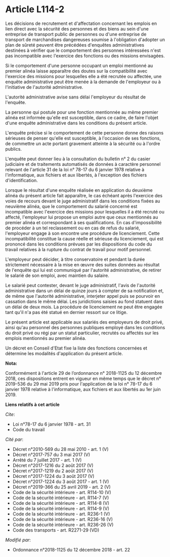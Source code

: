 # Article L114-2

Les décisions de recrutement et d'affectation concernant les emplois en lien direct avec la sécurité des personnes et des
biens au sein d'une entreprise de transport public de personnes ou d'une entreprise de transport de marchandises dangereuses
soumise à l'obligation d'adopter un plan de sûreté peuvent être précédées d'enquêtes administratives destinées à vérifier que
le comportement des personnes intéressées n'est pas incompatible avec l'exercice des fonctions ou des missions envisagées.

Si le comportement d'une personne occupant un emploi mentionné au premier alinéa laisse apparaître des doutes sur la
compatibilité avec l'exercice des missions pour lesquelles elle a été recrutée ou affectée, une enquête administrative peut
être menée à la demande de l'employeur ou à l'initiative de l'autorité administrative.

L'autorité administrative avise sans délai l'employeur du résultat de l'enquête.

La personne qui postule pour une fonction mentionnée au même premier alinéa est informée qu'elle est susceptible, dans ce
cadre, de faire l'objet d'une enquête administrative dans les conditions du présent article.

L'enquête précise si le comportement de cette personne donne des raisons sérieuses de penser qu'elle est susceptible, à
l'occasion de ses fonctions, de commettre un acte portant gravement atteinte à la sécurité ou à l'ordre publics.

L'enquête peut donner lieu à la consultation du bulletin n° 2 du casier judiciaire et de traitements automatisés de données à
caractère personnel relevant de l'article 31 de la loi n° 78-17 du 6 janvier 1978 relative à l'informatique, aux fichiers et
aux libertés, à l'exception des fichiers d'identification.

Lorsque le résultat d'une enquête réalisée en application du deuxième alinéa du présent article fait apparaître, le cas
échéant après l'exercice des voies de recours devant le juge administratif dans les conditions fixées au neuvième alinéa, que
le comportement du salarié concerné est incompatible avec l'exercice des missions pour lesquelles il a été recruté ou
affecté, l'employeur lui propose un emploi autre que ceux mentionnés au premier alinéa et correspondant à ses qualifications.
En cas d'impossibilité de procéder à un tel reclassement ou en cas de refus du salarié, l'employeur engage à son encontre une
procédure de licenciement. Cette incompatibilité constitue la cause réelle et sérieuse du licenciement, qui est prononcé dans
les conditions prévues par les dispositions du code du travail relatives à la rupture du contrat de travail pour motif
personnel.

L'employeur peut décider, à titre conservatoire et pendant la durée strictement nécessaire à la mise en œuvre des suites
données au résultat de l'enquête qui lui est communiqué par l'autorité administrative, de retirer le salarié de son emploi,
avec maintien du salaire.

Le salarié peut contester, devant le juge administratif, l'avis de l'autorité administrative dans un délai de quinze jours à
compter de sa notification et, de même que l'autorité administrative, interjeter appel puis se pourvoir en cassation dans le
même délai. Les juridictions saisies au fond statuent dans un délai de deux mois. La procédure de licenciement ne peut être
engagée tant qu'il n'a pas été statué en dernier ressort sur ce litige.

Le présent article est applicable aux salariés des employeurs de droit privé, ainsi qu'au personnel des personnes publiques
employé dans les conditions du droit privé ou régi par un statut particulier, recrutés ou affectés sur les emplois mentionnés
au premier alinéa.

Un décret en Conseil d'Etat fixe la liste des fonctions concernées et détermine les modalités d'application du présent
article.

**Nota:**

Conformément à l'article 29 de l’ordonnance n° 2018-1125 du 12 décembre 2018, ces dispositions entrent en vigueur en même
temps que le décret n° 2019-536 du 29 mai 2019 pris pour l'application de la loi n° 78-17 du 6 janvier 1978 relative à
l'informatique, aux fichiers et aux libertés au 1er juin 2019.

**Liens relatifs à cet article**

_Cite_:

  - Loi n°78-17 du 6 janvier 1978 - art. 31
  - Code du travail

_Cité par_:

  - Décret n°2010-569  du 28 mai 2010 - art. 1 (V)
  - Décret n°2017-757 du 3 mai 2017 (V)
  - Arrêté du 7 juillet 2017 - art. 1 (V)
  - Décret n°2017-1216 du 2 août 2017 (V)
  - Décret n°2017-1219 du 2 août 2017 (V)
  - Décret n°2017-1224 du 3 août 2017 (V)
  - Décret n°2017-1224 du 3 août 2017 - art. 1 (V)
  - Décret n°2019-366 du 25 avril 2019 - art. 2 (V)
  - Code de la sécurité intérieure - art. R114-10 (V)
  - Code de la sécurité intérieure - art. R114-7 (V)
  - Code de la sécurité intérieure - art. R114-8 (V)
  - Code de la sécurité intérieure - art. R114-9 (V)
  - Code de la sécurité intérieure - art. R236-1 (V)
  - Code de la sécurité intérieure - art. R236-16 (V)
  - Code de la sécurité intérieure - art. R236-26 (V)
  - Code des transports - art. R2271-29 (VD)

_Modifié par_:

  - Ordonnance n°2018-1125 du 12 décembre 2018 - art. 22
